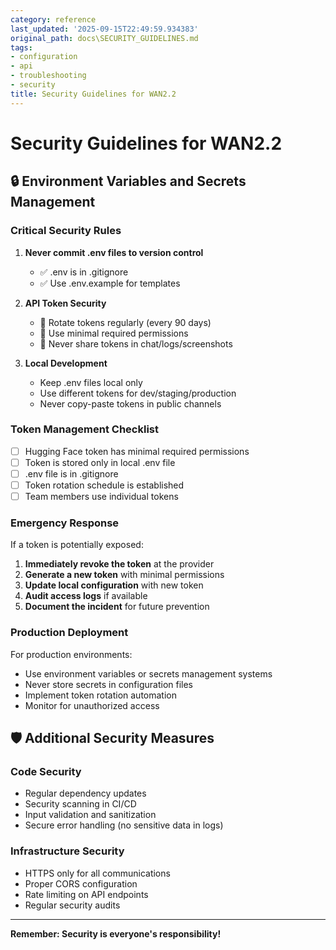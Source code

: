 ```yaml
---
category: reference
last_updated: '2025-09-15T22:49:59.934383'
original_path: docs\SECURITY_GUIDELINES.md
tags:
- configuration
- api
- troubleshooting
- security
title: Security Guidelines for WAN2.2
---
```


# Security Guidelines for WAN2.2

## 🔒 Environment Variables and Secrets Management

### Critical Security Rules

1. **Never commit .env files to version control**

   - ✅ .env is in .gitignore
   - ✅ Use .env.example for templates

2. **API Token Security**

   - 🔄 Rotate tokens regularly (every 90 days)
   - 🎯 Use minimal required permissions
   - 🚫 Never share tokens in chat/logs/screenshots

3. **Local Development**
   - Keep .env files local only
   - Use different tokens for dev/staging/production
   - Never copy-paste tokens in public channels

### Token Management Checklist

- [ ] Hugging Face token has minimal required permissions
- [ ] Token is stored only in local .env file
- [ ] .env file is in .gitignore
- [ ] Token rotation schedule is established
- [ ] Team members use individual tokens

### Emergency Response

If a token is potentially exposed:

1. **Immediately revoke the token** at the provider
2. **Generate a new token** with minimal permissions
3. **Update local configuration** with new token
4. **Audit access logs** if available
5. **Document the incident** for future prevention

### Production Deployment

For production environments:

- Use environment variables or secrets management systems
- Never store secrets in configuration files
- Implement token rotation automation
- Monitor for unauthorized access

## 🛡️ Additional Security Measures

### Code Security

- Regular dependency updates
- Security scanning in CI/CD
- Input validation and sanitization
- Secure error handling (no sensitive data in logs)

### Infrastructure Security

- HTTPS only for all communications
- Proper CORS configuration
- Rate limiting on API endpoints
- Regular security audits

---

**Remember: Security is everyone's responsibility!**
